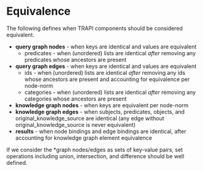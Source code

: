 # Equivalence

The following defines when TRAPI components should be considered equivalent.

* **query graph nodes** - when keys are identical and values are equivalent
  * predicates - when (unordered) lists are identical _after_ removing any predicates whose ancestors are present
* **query graph edges** - when keys are identical and values are equivalent
  * ids - when (unordered) lists are identical _after_ removing any ids whose ancestors are present and accounting for equivalence per node-norm
  * categories - when (unordered) lists are identical _after_ removing any categories whose ancestors are present
* **knowledge graph nodes** - when keys are equivalent per node-norm
* **knowledge graph edges** - when subjects, predicates, objects, and original_knowledge_source are identical (any edge without original_knowledge_source is never equivalent)
* **results** - when node bindings and edge bindings are identical, after accounting for knowledge graph element equivalence

If we consider the *graph nodes/edges as sets of key-value pairs, set operations including union, intersection, and difference should be well defined.
